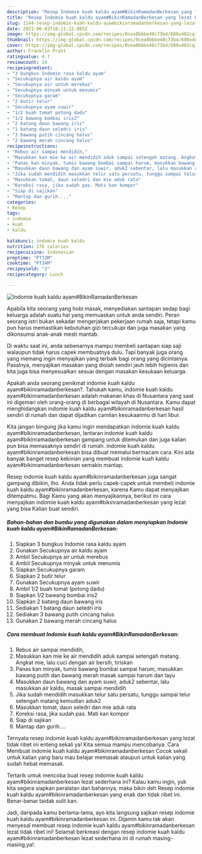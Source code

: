 ```yaml
---
description: "Resep Indomie kuah kaldu ayam#BikinRamadanBerkesan yang lezat Untuk Jualan"
title: "Resep Indomie kuah kaldu ayam#BikinRamadanBerkesan yang lezat Untuk Jualan"
slug: 1144-resep-indomie-kuah-kaldu-ayambikinramadanberkesan-yang-lezat-untuk-jualan
date: 2021-06-03T10:11:12.085Z
image: https://img-global.cpcdn.com/recipes/0cea8bbbe48c73b4/680x482cq70/indomie-kuah-kaldu-ayambikinramadanberkesan-foto-resep-utama.jpg
thumbnail: https://img-global.cpcdn.com/recipes/0cea8bbbe48c73b4/680x482cq70/indomie-kuah-kaldu-ayambikinramadanberkesan-foto-resep-utama.jpg
cover: https://img-global.cpcdn.com/recipes/0cea8bbbe48c73b4/680x482cq70/indomie-kuah-kaldu-ayambikinramadanberkesan-foto-resep-utama.jpg
author: Franklin Pratt
ratingvalue: 4.7
reviewcount: 14
recipeingredient:
- "3 bungkus Indomie rasa kaldu ayam"
- "Secukupnya air kaldu ayam"
- "Secukupnya air untuk merebus"
- "Secukupnya minyak untuk menumis"
- "Secukupnya garam"
- "2 butir telur"
- "Secukupnya ayam suwir"
- "1/2 buah tomat potong dadu"
- "1/2 bawang bombai iris2"
- "2 batang daun bawang iris"
- "1 batang daun seledri iris"
- "3 bawang putih cincang halus"
- "2 bawang merah cincang halus"
recipeinstructions:
- "Rebus air sampai mendidih,"
- "Masukkan kan mie ke air mendidih aduk sampai setengah matang. Angkat mie, lalu cuci dengan air bersih, tiriskan"
- "Panas kan minyak, tumis bawang bombai sampai harum, masukkan bawang putih dan bawang merah masak sampai harum dan layu"
- "Masukkan daun bawang dan ayam suwir, aduk2 sebentar, lalu masukkan air kaldu, masak sampai mendidih"
- "Jika sudah mendidih masukkan telur satu persatu, tunggu sampai telur setengah matang kemudian aduk2"
- "Masukkan tomat, daun seledri dan mie aduk rata"
- "Koreksi rasa, jika sudah pas. Mati kan kompor"
- "Siap di sajikan"
- "Mantap dan gurih...."
categories:
- Resep
tags:
- indomie
- kuah
- kaldu

katakunci: indomie kuah kaldu 
nutrition: 176 calories
recipecuisine: Indonesian
preptime: "PT33M"
cooktime: "PT34M"
recipeyield: "2"
recipecategory: Lunch

---
```



![Indomie kuah kaldu ayam#BikinRamadanBerkesan](https://img-global.cpcdn.com/recipes/0cea8bbbe48c73b4/680x482cq70/indomie-kuah-kaldu-ayambikinramadanberkesan-foto-resep-utama.jpg)

Apabila kita seorang yang hobi masak, menyediakan santapan sedap bagi keluarga adalah suatu hal yang memuaskan untuk anda sendiri. Peran seorang istri bukan sekadar mengerjakan pekerjaan rumah saja, tetapi kamu pun harus memastikan kebutuhan gizi tercukupi dan juga masakan yang dikonsumsi anak-anak mesti mantab.

Di waktu  saat ini, anda sebenarnya mampu membeli santapan siap saji walaupun tidak harus capek membuatnya dulu. Tapi banyak juga orang yang memang ingin menyajikan yang terbaik bagi orang yang dicintainya. Pasalnya, menyajikan masakan yang diolah sendiri jauh lebih higienis dan kita juga bisa menyesuaikan sesuai dengan masakan kesukaan keluarga. 



Apakah anda seorang penikmat indomie kuah kaldu ayam#bikinramadanberkesan?. Tahukah kamu, indomie kuah kaldu ayam#bikinramadanberkesan adalah makanan khas di Nusantara yang saat ini digemari oleh orang-orang di berbagai wilayah di Nusantara. Kamu dapat menghidangkan indomie kuah kaldu ayam#bikinramadanberkesan hasil sendiri di rumah dan dapat dijadikan camilan kesukaanmu di hari libur.

Kita jangan bingung jika kamu ingin mendapatkan indomie kuah kaldu ayam#bikinramadanberkesan, lantaran indomie kuah kaldu ayam#bikinramadanberkesan gampang untuk ditemukan dan juga kalian pun bisa memasaknya sendiri di rumah. indomie kuah kaldu ayam#bikinramadanberkesan bisa dibuat memalui bermacam cara. Kini ada banyak banget resep kekinian yang membuat indomie kuah kaldu ayam#bikinramadanberkesan semakin mantap.

Resep indomie kuah kaldu ayam#bikinramadanberkesan juga sangat gampang dibikin, lho. Anda tidak perlu capek-capek untuk membeli indomie kuah kaldu ayam#bikinramadanberkesan, karena Kamu dapat menyajikan ditempatmu. Bagi Kamu yang akan menyajikannya, berikut ini cara menyajikan indomie kuah kaldu ayam#bikinramadanberkesan yang lezat yang bisa Kalian buat sendiri.

<!--inarticleads1-->

##### Bahan-bahan dan bumbu yang digunakan dalam menyiapkan Indomie kuah kaldu ayam#BikinRamadanBerkesan:

1. Siapkan 3 bungkus Indomie rasa kaldu ayam
1. Gunakan Secukupnya air kaldu ayam
1. Ambil Secukupnya air untuk merebus
1. Ambil Secukupnya minyak untuk menumis
1. Siapkan Secukupnya garam
1. Siapkan 2 butir telur
1. Gunakan Secukupnya ayam suwir
1. Ambil 1/2 buah tomat (potong dadu)
1. Siapkan 1/2 bawang bombai iris2
1. Siapkan 2 batang daun bawang iris
1. Sediakan 1 batang daun seledri iris
1. Sediakan 3 bawang putih cincang halus
1. Gunakan 2 bawang merah cincang halus




<!--inarticleads2-->

##### Cara membuat Indomie kuah kaldu ayam#BikinRamadanBerkesan:

1. Rebus air sampai mendidih,
1. Masukkan kan mie ke air mendidih aduk sampai setengah matang. Angkat mie, lalu cuci dengan air bersih, tiriskan
1. Panas kan minyak, tumis bawang bombai sampai harum, masukkan bawang putih dan bawang merah masak sampai harum dan layu
1. Masukkan daun bawang dan ayam suwir, aduk2 sebentar, lalu masukkan air kaldu, masak sampai mendidih
1. Jika sudah mendidih masukkan telur satu persatu, tunggu sampai telur setengah matang kemudian aduk2
1. Masukkan tomat, daun seledri dan mie aduk rata
1. Koreksi rasa, jika sudah pas. Mati kan kompor
1. Siap di sajikan
1. Mantap dan gurih....




Ternyata resep indomie kuah kaldu ayam#bikinramadanberkesan yang lezat tidak ribet ini enteng sekali ya! Kita semua mampu mencobanya. Cara Membuat indomie kuah kaldu ayam#bikinramadanberkesan Cocok sekali untuk kalian yang baru mau belajar memasak ataupun untuk kalian yang sudah hebat memasak.

Tertarik untuk mencoba buat resep indomie kuah kaldu ayam#bikinramadanberkesan lezat sederhana ini? Kalau kamu ingin, yuk kita segera siapkan peralatan dan bahannya, maka bikin deh Resep indomie kuah kaldu ayam#bikinramadanberkesan yang enak dan tidak ribet ini. Benar-benar taidak sulit kan. 

Jadi, daripada kamu berlama-lama, ayo kita langsung sajikan resep indomie kuah kaldu ayam#bikinramadanberkesan ini. Dijamin kamu tak akan menyesal membuat resep indomie kuah kaldu ayam#bikinramadanberkesan lezat tidak ribet ini! Selamat berkreasi dengan resep indomie kuah kaldu ayam#bikinramadanberkesan lezat sederhana ini di rumah masing-masing,ya!.

